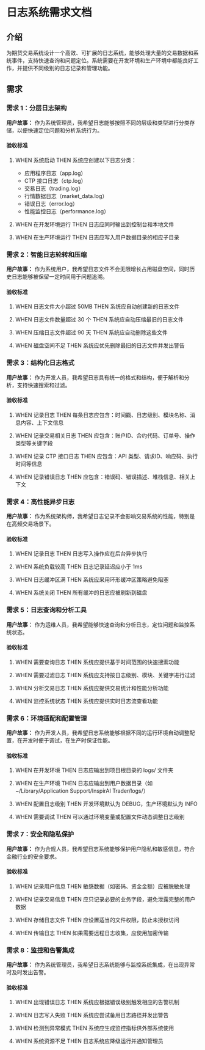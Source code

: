 # 日志系统需求文档

## 介绍

为期货交易系统设计一个高效、可扩展的日志系统，能够处理大量的交易数据和系统事件，支持快速查询和问题定位。系统需要在开发环境和生产环境中都能良好工作，并提供不同级别的日志记录和管理功能。

## 需求

### 需求 1：分层日志架构

**用户故事：** 作为系统管理员，我希望日志能够按照不同的层级和类型进行分类存储，以便快速定位问题和分析系统行为。

#### 验收标准

1. WHEN 系统启动 THEN 系统应创建以下日志分类：
   - 应用程序日志（app.log）
   - CTP 接口日志（ctp.log）
   - 交易日志（trading.log）
   - 行情数据日志（market_data.log）
   - 错误日志（error.log）
   - 性能监控日志（performance.log）

2. WHEN 在开发环境运行 THEN 日志应同时输出到控制台和本地文件

3. WHEN 在生产环境运行 THEN 日志应写入用户数据目录的相应子目录

### 需求 2：智能日志轮转和压缩

**用户故事：** 作为系统用户，我希望日志文件不会无限增长占用磁盘空间，同时历史日志能够被保留一定时间用于问题追溯。

#### 验收标准

1. WHEN 日志文件大小超过 50MB THEN 系统应自动创建新的日志文件

2. WHEN 日志文件数量超过 30 个 THEN 系统应自动压缩最旧的日志文件

3. WHEN 压缩日志文件超过 90 天 THEN 系统应自动删除这些文件

4. WHEN 磁盘空间不足 THEN 系统应优先删除最旧的日志文件并发出警告

### 需求 3：结构化日志格式

**用户故事：** 作为开发人员，我希望日志具有统一的格式和结构，便于解析和分析，支持快速搜索和过滤。

#### 验收标准

1. WHEN 记录日志 THEN 每条日志应包含：时间戳、日志级别、模块名称、消息内容、上下文信息

2. WHEN 记录交易相关日志 THEN 应包含：账户ID、合约代码、订单号、操作类型等关键字段

3. WHEN 记录 CTP 接口日志 THEN 应包含：API 类型、请求ID、响应码、执行时间等信息

4. WHEN 记录错误日志 THEN 应包含：错误码、错误描述、堆栈信息、相关上下文

### 需求 4：高性能异步日志

**用户故事：** 作为系统架构师，我希望日志记录不会影响交易系统的性能，特别是在高频交易场景下。

#### 验收标准

1. WHEN 记录日志 THEN 日志写入操作应在后台异步执行

2. WHEN 系统负载较高 THEN 日志记录延迟应小于 1ms

3. WHEN 日志缓冲区满 THEN 系统应采用环形缓冲区策略避免阻塞

4. WHEN 系统关闭 THEN 所有缓冲的日志应被刷新到磁盘

### 需求 5：日志查询和分析工具

**用户故事：** 作为运维人员，我希望能够快速查询和分析日志，定位问题和监控系统状态。

#### 验收标准

1. WHEN 需要查询日志 THEN 系统应提供基于时间范围的快速搜索功能

2. WHEN 需要过滤日志 THEN 系统应支持按日志级别、模块、关键字进行过滤

3. WHEN 分析交易日志 THEN 系统应提供交易统计和性能分析功能

4. WHEN 监控系统状态 THEN 系统应提供实时日志流查看功能

### 需求 6：环境适配和配置管理

**用户故事：** 作为开发人员，我希望日志系统能够根据不同的运行环境自动调整配置，在开发时便于调试，在生产时保证性能。

#### 验收标准

1. WHEN 在开发环境 THEN 日志应输出到项目根目录的 logs/ 文件夹

2. WHEN 在生产环境 THEN 日志应输出到用户数据目录（如 ~/Library/Application Support/InspirAI Trader/logs/）

3. WHEN 配置日志级别 THEN 开发环境默认为 DEBUG，生产环境默认为 INFO

4. WHEN 需要调试 THEN 可以通过环境变量或配置文件动态调整日志级别

### 需求 7：安全和隐私保护

**用户故事：** 作为合规人员，我希望日志系统能够保护用户隐私和敏感信息，符合金融行业的安全要求。

#### 验收标准

1. WHEN 记录用户信息 THEN 敏感数据（如密码、资金金额）应被脱敏处理

2. WHEN 记录交易信息 THEN 应只记录必要的业务字段，避免泄露完整的用户数据

3. WHEN 存储日志文件 THEN 应设置适当的文件权限，防止未授权访问

4. WHEN 传输日志 THEN 如果需要远程日志收集，应使用加密传输

### 需求 8：监控和告警集成

**用户故事：** 作为系统管理员，我希望日志系统能够与监控系统集成，在出现异常时及时发出告警。

#### 验收标准

1. WHEN 出现错误日志 THEN 系统应根据错误级别触发相应的告警机制

2. WHEN 日志写入失败 THEN 系统应尝试备用日志路径并发出警告

3. WHEN 检测到异常模式 THEN 系统应生成监控指标供外部系统使用

4. WHEN 系统资源不足 THEN 日志系统应降级运行并通知管理员